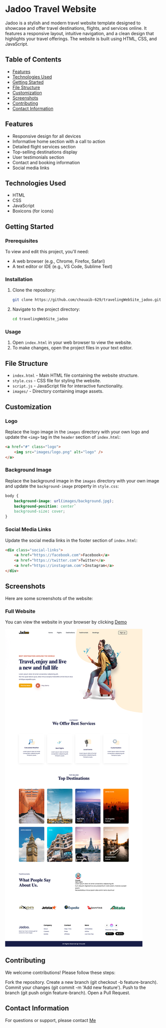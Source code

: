 # Jadoo Travel Website

Jadoo is a stylish and modern travel website template designed to showcase and offer travel destinations, flights, and services online. It features a responsive layout, intuitive navigation, and a clean design that highlights your travel offerings. The website is built using HTML, CSS, and JavaScript.

## Table of Contents

- [Features](#features)
- [Technologies Used](#technologies-used)
- [Getting Started](#getting-started)
- [File Structure](#file-structure)
- [Customization](#customization)
- [Screenshots](#screenshots)
- [Contributing](#contributing)
- [Contact Information](#contact-information)

## Features

- Responsive design for all devices
- Informative home section with a call to action
- Detailed flight services section
- Top-selling destinations display
- User testimonials section
- Contact and booking information
- Social media links

## Technologies Used

- HTML
- CSS
- JavaScript
- Boxicons (for icons)

## Getting Started

### Prerequisites

To view and edit this project, you'll need:

- A web browser (e.g., Chrome, Firefox, Safari)
- A text editor or IDE (e.g., VS Code, Sublime Text)

### Installation

1. Clone the repository:

    ```sh
    git clone https://github.com/chouaib-629/travelingWebSite_jadoo.git
    ```

2. Navigate to the project directory:

    ```sh
    cd travelingWebSite_jadoo
    ```

### Usage

1. Open `index.html` in your web browser to view the website.
2. To make changes, open the project files in your text editor.

## File Structure

- `index.html` - Main HTML file containing the website structure.
- `style.css` - CSS file for styling the website.
- `script.js` - JavaScript file for interactive functionality.
- `images/` - Directory containing image assets.

## Customization

### Logo

Replace the logo image in the `images` directory with your own logo and update the `<img>` tag in the `header` section of `index.html`:

```html
<a href="#" class="logo">
    <img src="images/logo.png" alt="logo" />
</a>
```

### Background Image

Replace the background image in the `images` directory with your own image and update the `background-image` property in `style.css`:

```css
body {
    background-image: url(images/background.jpg);
    background-position: center`
    background-size: cover;
}
```

### Social Media Links

Update the social media links in the footer section of `index.html`:

```html
<div class="social-links">
    <a href="https://facebook.com">Facebook</a>
    <a href="https://twitter.com">Twitter</a>
    <a href="https://instagram.com">Instagram</a>
</div>
```

## Screenshots

Here are some screenshots of the website:

### Full Website

You can view the website in your browser by clicking [Demo](https://demo-travelling-website.netlify.app)

![Full website](screenshots/jadoo_website.png)

## Contributing

We welcome contributions! Please follow these steps:

Fork the repository.
Create a new branch (git checkout -b feature-branch).
Commit your changes (git commit -m 'Add new feature').
Push to the branch (git push origin feature-branch).
Open a Pull Request.

## Contact Information

For questions or support, please contact [Me](mailto:chouaiba629@gmail.com)
